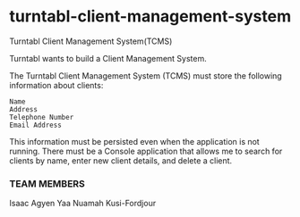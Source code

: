 # turntabl-client-management-system
Turntabl Client Management System(TCMS)

Turntabl wants to build a Client Management System.

The Turntabl Client Management System (TCMS) must store the following information about clients:

    Name
    Address
    Telephone Number
    Email Address

This information must be persisted even when the application is not running.
There must be a Console application that allows me to search for clients by name, enter new client details, and delete a client.

 ### TEAM MEMBERS
 Isaac Agyen
Yaa Nuamah Kusi-Fordjour
